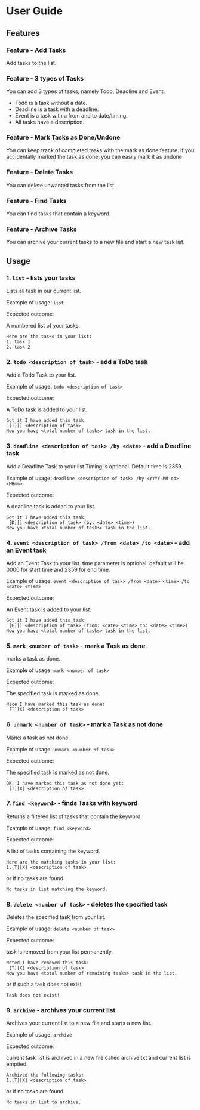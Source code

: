 # User Guide

## Features 

### Feature - Add Tasks

Add tasks to the list.

### Feature - 3 types of Tasks

You can add 3 types of tasks, namely Todo, Deadline and Event.
- Todo is a task without a date.
- Deadline is a task with a deadline.
- Event is a task with a from and to date/timing.
- All tasks have a description.

### Feature - Mark Tasks as Done/Undone
You can keep track of completed tasks with the mark as done feature. If you accidentally marked the task as done, you 
can easily mark it as undone

### Feature - Delete Tasks
You can delete unwanted tasks from the list.

### Feature - Find Tasks
You can find tasks that contain a keyword.

### Feature - Archive Tasks
You can archive your current tasks to a new file and start a new task list.

## Usage

### 1. `list` - lists your tasks

Lists all task in our current list.

Example of usage: 
`list`

Expected outcome:

A numbered list of your tasks.

```
Here are the tasks in your list:
1. task 1
2. task 2
```

### 2. `todo <description of task>` - add a ToDo task

Add a Todo Task to your list.

Example of usage:
`todo <description of task>`

Expected outcome:

A ToDo task is added to your list.

```
Got it I have added this task:
 [T][] <description of task>
Now you have <total number of tasks> task in the list.
```

### 3. `deadline <description of task> /by <date>` - add a Deadline task

Add a Deadline Task to your list.Timing is optional. Default time is 2359.

Example of usage:
`deadline <description of task> /by <YYYY-MM-dd> <HHmm>`

Expected outcome:

A deadline task is added to your list.

```
Got it I have added this task:
 [D][] <description of task> (by: <date> <time>)
Now you have <total number of tasks> task in the list.
```

### 4. `event <description of task> /from <date> /to <date>` - add an Event task

Add an Event Task to your list. time parameter is optional. default will be 0000 for start time and 2359 for end time.

Example of usage:
`event <description of task> /from <date> <time> /to <date> <time>`

Expected outcome:

An Event task is added to your list.

```
Got it I have added this task:
 [E][] <description of task> (from: <date> <time> to: <date> <time>)
Now you have <total number of tasks> task in the list.
```
### 5. `mark <number of task>` - mark a Task as done

marks a task as done.

Example of usage:
`mark <number of task>`

Expected outcome:

The specified task is marked as done.

```
Nice I have marked this task as done:
 [T][X] <description of task>
```
### 6. `unmark <number of task>` - mark a Task as not done

Marks a task as not done.

Example of usage:
`unmark <number of task>`

Expected outcome:

The specified task is marked as not done.

```
OK, I have marked this task as not done yet:
 [T][X] <description of task>
```

### 7. `find <keyword>` - finds Tasks with keyword

Returns a filtered list of tasks that contain the keyword.

Example of usage:
`find <keyword>`

Expected outcome:

A list of tasks containing the keyword.

```
Here are the matching tasks in your list:
1.[T][X] <description of task>
```
or if no tasks are found

```
No tasks in list matching the keyword.
```

### 8. `delete <number of task>` - deletes the specified task

Deletes the specified task from your list.

Example of usage:
`delete <number of task>`

Expected outcome:

task is removed from your list permanently.

```
Noted I have removed this task:
 [T][X] <description of task>
Now you have <total number of remaining tasks> task in the list.
```
or if such a task does not exist

```
Task does not exist!
```

### 9. `archive` - archives your current list

Archives your current list to a new file and starts a new list.

Example of usage:
`archive`

Expected outcome:

current task list is archived in a new file called archive.txt and current list is emptied.

```
Archived the following tasks:
1.[T][X] <description of task>
```
or if no tasks are found

```
No tasks in list to archive.
```